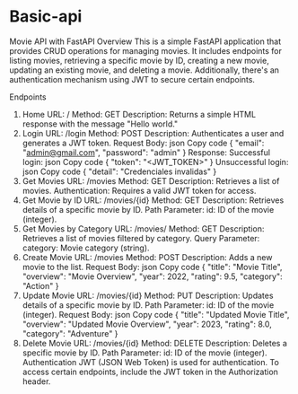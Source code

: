# Basic-api

Movie API with FastAPI
Overview
This is a simple FastAPI application that provides CRUD operations for managing movies. It includes endpoints for listing movies, retrieving a specific movie by ID, creating a new movie, updating an existing movie, and deleting a movie. Additionally, there's an authentication mechanism using JWT to secure certain endpoints.

Endpoints
1. Home
URL: /
Method: GET
Description: Returns a simple HTML response with the message "Hello world."
2. Login
URL: /login
Method: POST
Description: Authenticates a user and generates a JWT token.
Request Body:
json
Copy code
{
  "email": "admin@gmail.com",
  "password": "admin"
}
Response:
Successful login:
json
Copy code
{
  "token": "<JWT_TOKEN>"
}
Unsuccessful login:
json
Copy code
{
  "detail": "Credenciales invalidas"
}
3. Get Movies
URL: /movies
Method: GET
Description: Retrieves a list of movies.
Authentication: Requires a valid JWT token for access.
4. Get Movie by ID
URL: /movies/{id}
Method: GET
Description: Retrieves details of a specific movie by ID.
Path Parameter:
id: ID of the movie (integer).
5. Get Movies by Category
URL: /movies/
Method: GET
Description: Retrieves a list of movies filtered by category.
Query Parameter:
category: Movie category (string).
6. Create Movie
URL: /movies
Method: POST
Description: Adds a new movie to the list.
Request Body:
json
Copy code
{
  "title": "Movie Title",
  "overview": "Movie Overview",
  "year": 2022,
  "rating": 9.5,
  "category": "Action"
}
7. Update Movie
URL: /movies/{id}
Method: PUT
Description: Updates details of a specific movie by ID.
Path Parameter:
id: ID of the movie (integer).
Request Body:
json
Copy code
{
  "title": "Updated Movie Title",
  "overview": "Updated Movie Overview",
  "year": 2023,
  "rating": 8.0,
  "category": "Adventure"
}
8. Delete Movie
URL: /movies/{id}
Method: DELETE
Description: Deletes a specific movie by ID.
Path Parameter:
id: ID of the movie (integer).
Authentication
JWT (JSON Web Token) is used for authentication. To access certain endpoints, include the JWT token in the Authorization header.
